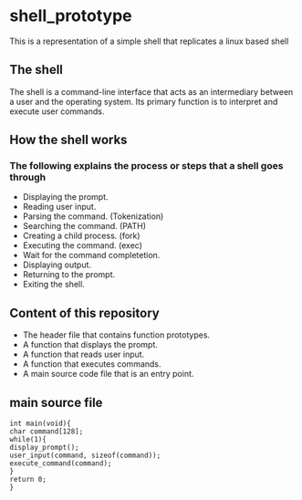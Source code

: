 # shell_prototype

This is a representation of a simple shell that replicates a linux based shell

## The shell
The shell is a command-line interface that acts as an intermediary between a user and the operating system. Its primary function is to interpret and execute user commands.

## How the shell works

### The following explains the process or steps that a shell goes through
- Displaying the prompt.
- Reading user input.
- Parsing the command. (Tokenization)
- Searching the command. (PATH)
- Creating a child process. (fork)
- Executing the command. (exec)
- Wait for the command completetion.
- Displaying output.
- Returning to the prompt.
- Exiting the shell.

## Content of this repository
- The header file that contains function prototypes.
- A function that displays the prompt.
- A function that reads user input.
- A function that executes commands.
- A main source code file that is an entry point.

## main source file

``` #include "shell.h"
int main(void){
char command[128];
while(1){
display_prompt();
user_input(command, sizeof(command));
execute_command(command);
}
return 0;
}
